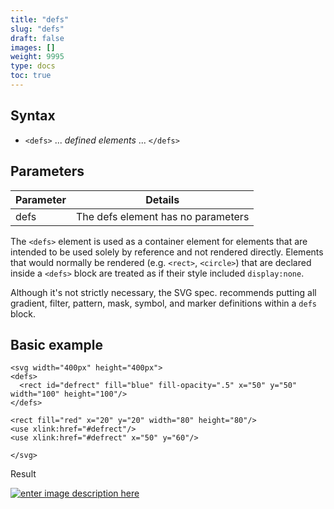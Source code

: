```yaml
---
title: "defs"
slug: "defs"
draft: false
images: []
weight: 9995
type: docs
toc: true
---
```


## Syntax
 - `<defs>` ... *defined elements* ... `</defs>`

## Parameters
|Parameter| Details|
|---------|--------|
|defs | The defs element has no parameters|

The `<defs>` element is used as a container element for elements that are intended to be used solely by reference and not rendered directly. Elements that would normally be rendered (e.g. `<rect>`, `<circle>`) that are declared inside a `<defs>` block are treated as if their style included `display:none`. 

Although it's not strictly necessary, the SVG spec. recommends putting all gradient, filter, pattern, mask, symbol, and marker definitions within a `defs` block.

## Basic <defs> example
    <svg width="400px" height="400px">
    <defs>
      <rect id="defrect" fill="blue" fill-opacity=".5" x="50" y="50" width="100" height="100"/>
    </defs>
    
    <rect fill="red" x="20" y="20" width="80" height="80"/>
    <use xlink:href="#defrect"/>
    <use xlink:href="#defrect" x="50" y="60"/>
    
    </svg>

Result

[![enter image description here][1]][1]


  [1]: http://i.stack.imgur.com/pbbMR.png

